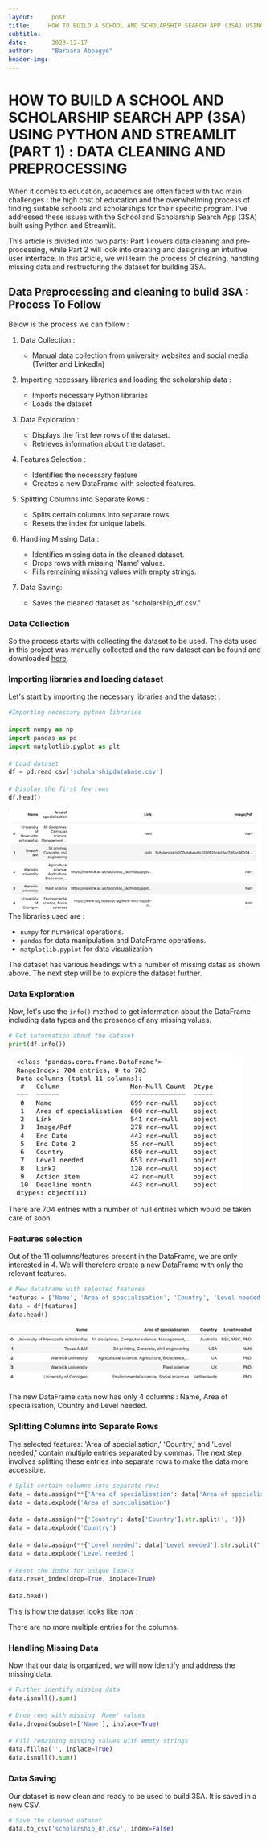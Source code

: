 ```yaml
---
layout:     post
title:     HOW TO BUILD A SCHOOL AND SCHOLARSHIP SEARCH APP (3SA) USING PYTHON AND STREAMLIT (PART 1): DATA CLEANING AND PREPROCESSING
subtitle:   
date:       2023-12-17
author:     "Barbara Aboagye"
header-img: 
---
```


# HOW TO BUILD A SCHOOL AND SCHOLARSHIP SEARCH APP (3SA) USING PYTHON AND STREAMLIT (PART 1) : DATA CLEANING AND PREPROCESSING

When it comes to education, academics are often faced with two main challenges : the high cost of education and the overwhelming process of finding suitable schools and scholarships for their specific program. I’ve addressed these issues with the School and Scholarship Search App (3SA) built using Python and Streamlit. 

This article is divided into two parts: Part 1 covers data cleaning and pre-processing, while Part 2  will look into creating and designing an intuitive user interface.
In this article, we will learn the process of cleaning, handling missing data and restructuring the dataset  for building 3SA. 

## Data Preprocessing and cleaning to build 3SA : Process To Follow

Below is the process we can follow : 
1. Data Collection :
    - Manual data collection from university websites and social media (Twitter and LinkedIn)
   
2. Importing necessary libraries and loading the scholarship data :
    - Imports necessary Python libraries
    - Loads the dataset

2. Data Exploration :
   - Displays the first few rows of the dataset.
   - Retrieves information about the dataset.

3. Features Selection :
   - Identifies the necessary feature
   - Creates a new DataFrame with selected features.
      
4. Splitting Columns into Separate Rows :
   - Splits certain columns into separate rows.
   - Resets the index for unique labels.

5. Handling Missing Data :
   - Identifies missing data in the cleaned dataset.
   - Drops rows with missing 'Name' values.
   - Fills remaining missing values with empty strings.

6. Data Saving:
   - Saves the cleaned dataset as "scholarship_df.csv."

### Data Collection 

So the process starts with collecting the dataset to be used. The data used in this project was manually collected and the raw dataset can be found and downloaded [here](https://raw.githubusercontent.com/barbaraaboagye/My-MachineLearning-Journey/1e19a3a7caf86f8b0603ed100144ff94d536a769/Projects/Scholarship%20recommender%20system/scholarshipdatabase.csv). 

### Importing libraries and loading dataset
Let's start by importing the necessary libraries and the [dataset](https://raw.githubusercontent.com/barbaraaboagye/My-MachineLearning-Journey/1e19a3a7caf86f8b0603ed100144ff94d536a769/Projects/Scholarship%20recommender%20system/scholarshipdatabase.csv) :

```python
#Importing necessary python libraries

import numpy as np
import pandas as pd
import matplotlib.pyplot as plt

# Load dataset
df = pd.read_csv('scholarshipdatabase.csv')

# Display the first few rows
df.head()
```

![](https://github.com/barbaraaboagye/barbaraaboagye.github.io/blob/a22929b7fca24b580f62be82c1afd8b539b3fb69/_posts/images/scholarship%20snapshot.png)
The libraries used are : 
- `numpy` for numerical operations.
- `pandas` for data manipulation and DataFrame operations.
- `matplotlib.pyplot` for data visualization

The dataset has various headings with a number of missing datas as shown above. The next step will be to explore the dataset further.

### Data Exploration
Now, let's use the `info()` method to get information about the DataFrame  including data types and the presence of any missing values.

``` python
# Get information about the dataset
print(df.info())
```
![](https://github.com/barbaraaboagye/barbaraaboagye.github.io/blob/dbabfe3bc4b66751f6acca4dbc48dfcce439eee6/_posts/images/info.png)

There are 704 entries with a number of null entries which would be taken care of soon.

### Features selection

Out of the 11 columns/features present in the DataFrame, we are only interested in 4. We will therefore create a new DataFrame with only the relevant features. 

``` Python
# New dataframe with selected features
features = ['Name', 'Area of specialisation', 'Country', 'Level needed']
data = df[features]
data.head()
```
![](https://github.com/barbaraaboagye/barbaraaboagye.github.io/blob/ca7a71275b7e6c24faf594320cf6ca13c87fb5b4/_posts/images/filtered%20dataset.png)

The new DataFrame `data` now has only 4 columns : Name, Area of specialisation, Country and Level needed.

### Splitting Columns into Separate Rows

The selected features: 'Area of specialisation,' 'Country,' and 'Level needed,' contain multiple entries separated by commas. The next step involves splitting these entries into separate rows to make the data more accessible. 

``` Python
# Split certain columns into separate rows
data = data.assign(**{'Area of specialisation': data['Area of specialisation'].str.split(', ')})
data = data.explode('Area of specialisation')

data = data.assign(**{'Country': data['Country'].str.split(', ')})
data = data.explode('Country')

data = data.assign(**{'Level needed': data['Level needed'].str.split(", ")})
data = data.explode('Level needed')

# Reset the index for unique labels
data.reset_index(drop=True, inplace=True)

data.head()
```

This is how the dataset looks like now : 

There are no more multiple entries for the columns. 

### Handling Missing Data

Now that our data is organized, we will now identify and address the missing data.

``` Python
# Further identify missing data
data.isnull().sum()

# Drop rows with missing 'Name' values
data.dropna(subset=['Name'], inplace=True)

# Fill remaining missing values with empty strings
data.fillna('', inplace=True)
data.isnull().sum()
```

### Data Saving

Our dataset is now clean and ready to be used to build 3SA. It is saved in a new CSV. 

``` Python
# Save the cleaned dataset
data.to_csv('scholarship_df.csv', index=False)
```
